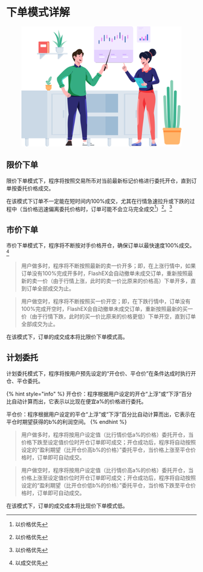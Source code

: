 # 下单模式详解

<figure><img src="../../../.gitbook/assets/Group 47302.png" alt="" width="563"><figcaption></figcaption></figure>

## 限价下单

限价下单模式下，程序将按照交易所币对当前最新标记价格进行委托开仓，直到订单按委托价格成交。

在该模式下订单不一定能在短时间内100%成交，尤其在行情急速拉升或下跌的过程中（当价格迅速偏离委托价格时，订单可能不会立马完全成交[^1]）[^1]。[^1]

## 市价下单

市价下单模式下，程序将不断按对手价格开仓，确保订单以最快速度100%成交。[^2]



> 用户做多时，程序将不断按照最新的卖一价开多；即，在上涨行情中，如果订单没有100%完成开多时，FlashEX会自动撤单未成交订单，重新按照最新的卖一价（由于行情上涨，此时的卖一价比原来的价格高）下单开多，直到订单全部成交为止。

> 用户做空时，程序将不断按照买一价开空；即，在下跌行情中，订单没有100%完成开空时，FlashEX会自动撤单未成交订单，重新按照最新的买一价（由于行情下跌，此时的买一价比原来的价格更低）下单开空，直到订单全部成交为止。

在该模式下，订单的成交成本将比限价下单模式高。

## 计划委托

计划委托模式下，程序将按用户预先设定的“开仓价、平仓价”在条件达成时执行开仓、平仓委托。

{% hint style="info" %}
开仓价：程序根据用户设定的开仓“上浮”或“下浮”百分比自动计算而出，它表示以比现在便宜a%的价格进行委托。

平仓价：程序根据用户设定的平仓“上浮”或“下浮”百分比自动计算而出，它表示在平仓时期望获得的b%的利润空间。
{% endhint %}

> 用户做多时，程序将按用户设定值（比行情价低a%的价格）委托开仓，当价格下跌至设定值价位时开仓订单即可成交；开仓成功后，程序将自动按照设定的“盈利期望（比开仓价高b%的价格）”委托平仓，当价格上涨至平仓价格时，订单即可自动成交。

> 用户做空时，程序将按用户设定值（比行情价高a%的价格）委托开仓，当价格上涨至设定值价位时开仓订单即可成交；开仓成功后，程序将自动按照设定的“盈利期望（比开仓价低b%的价格）”委托平仓，当价格下跌至平仓价格时，订单即可自动成交。

在该模式下，订单的成交成本将比现价下单模式低。



[^1]: 以价格优先

[^2]: 以成交优先
